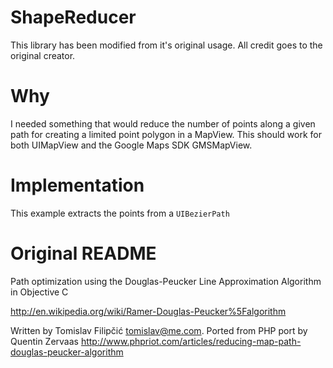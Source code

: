 ShapeReducer
============

This library has been modified from it's original usage. All credit goes to the original creator.

Why
===

I needed something that would reduce the number of points along a given path for creating a limited point polygon in a MapView. This should work for both UIMapView and the Google Maps SDK GMSMapView.

Implementation
==============

This example extracts the points from a `UIBezierPath`


Original README
===============

Path optimization using the Douglas-Peucker Line Approximation Algorithm in Objective C

http://en.wikipedia.org/wiki/Ramer-Douglas-Peucker%5Falgorithm

Written by Tomislav Filipčić <tomislav@me.com>. Ported from PHP port by Quentin Zervaas <http://www.phpriot.com/articles/reducing-map-path-douglas-peucker-algorithm>
